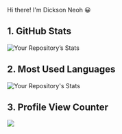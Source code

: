 Hi there! I'm Dickson Neoh 😀

## 1. GitHub Stats
![Your Repository’s Stats](https://github-readme-stats.vercel.app/api?username=dnth&show_icons=true)

## 2. Most Used Languages
![Your Repository's Stats](https://github-readme-stats.vercel.app/api/top-langs/?username=dnth)

## 3. Profile View Counter
![](https://komarev.com/ghpvc/?username=dnth)
